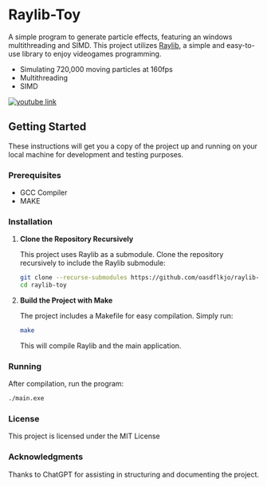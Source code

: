 # Raylib-Toy

A simple program to generate particle effects, featuring an windows multithreading and SIMD. This project utilizes [Raylib](https://www.raylib.com/), a simple and easy-to-use library to enjoy videogames programming.

- Simulating 720,000 moving particles at 160fps
- Multithreading
- SIMD

[![youtube link](https://img.youtube.com/vi/_Yh6UAYJCzw/0.jpg)](https://www.youtube.com/watch?v=_Yh6UAYJCzw)

## Getting Started

These instructions will get you a copy of the project up and running on your local machine for development and testing purposes.

### Prerequisites

- GCC Compiler
- MAKE

### Installation

1. **Clone the Repository Recursively**

    This project uses Raylib as a submodule. Clone the repository recursively to include the Raylib submodule:

    ```bash
    git clone --recurse-submodules https://github.com/oasdflkjo/raylib-toy.git
    cd raylib-toy
    ```

2. **Build the Project with Make**

    The project includes a Makefile for easy compilation. Simply run:

    ```bash
    make
    ```

    This will compile Raylib and the main application.

### Running

After compilation, run the program:

```bash
./main.exe
```

### License

This project is licensed under the MIT License

### Acknowledgments

Thanks to ChatGPT for assisting in structuring and documenting the project.

